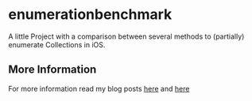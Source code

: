 enumerationbenchmark
====================

A little Project with a comparison between several methods to (partially) enumerate Collections in iOS.


## More Information

For more information read my blog posts [here](www.innovaptor.com/blog/2012/10/23/performance-benchmark-of-methods-for-enumerating-a-nsarray-pt-1.html) and [here](www.innovaptor.com/blog/2012/12/01/fast-enumeration-part-2-partial-iteration-of-an-array.html)
